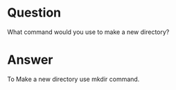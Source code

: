 # Question
What command would you use to make a new directory?
# Answer
To Make a new directory use mkdir command.